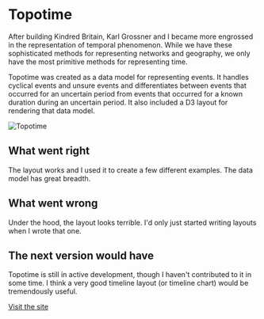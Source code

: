 # Topotime

After building Kindred Britain, Karl Grossner and I became more engrossed in the representation of temporal phenomenon. While we have these sophisticated methods for representing networks and geography, we only have the most primitive methods for representing time.

Topotime was created as a data model for representing events. It handles cyclical events and unsure events and differentiates between events that occurred for an uncertain period from events that occurred for a known duration during an uncertain period. It also included a D3 layout for rendering that data model.

![Topotime](images/full/topotime.png)

## What went right

The layout works and I used it to create a few different examples. The data model has great breadth.

## What went wrong

Under the hood, the layout looks terrible. I'd only just started writing layouts when I wrote that one.

## The next version would have

Topotime is still in active development, though I haven't contributed to it in some time. I think a very good timeline layout (or timeline chart) would be tremendously useful.

[Visit the site](http://dh.stanford.edu/topotime/)